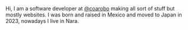 Hi, I am a software developer at [@coarobo](https://github.com/coarobo) making all sort of stuff but mostly websites. I was born and raised in Mexico and moved to Japan in 2023, nowadays I live in Nara. 

<!-- 
If you really want to know more consider reading [my about page](https://sbcrvl.com/about)

* Recent work: [Dribbble](https://dribbble.com/sbcrvl)
* Personal website + portfolio: [sbcrvl.com](https://sbcrvl.com)
* Whatever this is: [LinkedIn](https://www.linkedin.com/in/sbcrvl)
-->
